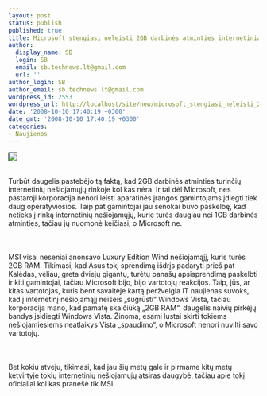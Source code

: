 ```yaml
---
layout: post
status: publish
published: true
title: Microsoft stengiasi neleisti 2GB darbinės atminties internetiniams nešiojamiesiems
author:
  display_name: SB
  login: SB
  email: sb.technews.lt@gmail.com
  url: ''
author_login: SB
author_email: sb.technews.lt@gmail.com
wordpress_id: 2553
wordpress_url: http://localhost/site/new/microsoft_stengiasi_neleisti_2gb_darbines_atminties_internetiniams_nesiojamiesiems/
date: '2008-10-10 17:40:19 +0300'
date_gmt: '2008-10-10 17:40:19 +0300'
categories:
- Naujienos
---
```

<div class="imgright"><img src="http://tbn0.google.com/images?q=tbn:fGuX7mtWJLClYM:http://www.ubergizmo.com/photos/2008/4/msi-wind-details.jpg" border="1"></div>
<p><br>Turbūt daugelis pastebėjo tą faktą, kad 2GB darbinės atminties turinčių internetinių nešiojamųjų rinkoje kol kas nėra. Ir tai dėl Microsoft, nes pastaroji korporacija nenori leisti aparatinės įrangos gamintojams įdiegti tiek daug operatyviosios. Taip pat gamintojai jau senokai buvo paskelbę, kad netieks į rinką internetinių nešiojamųjų, kurie turės daugiau nei 1GB darbinės atminties, tačiau jų nuomonė keičiasi, o Microsoft ne.<br />
<br><br />
<br>MSI visai neseniai anonsavo Luxury Edition Wind nešiojamąjį, kuris turės 2GB RAM. Tikimasi, kad Asus tokį sprendimą išdrįs padaryti prieš pat Kalėdas, vėliau, greta dviejų gigantų, turėtų panašų apsisprendimą paskelbti ir kiti gamintojai, tačiau Microsoft bijo, bijo vartotojų reakcijos. Taip, jūs, ar kitas vartotojas, kuris bent savaitėje kartą peržvelgia IT naujienas suvoks, kad į internetinį nešiojamąjį neišeis „sugrūsti“ Windows Vista, tačiau korporacija mano, kad pamatę skaičiuką „2GB RAM“, daugelis naivių pirkėjų bandys įsidiegti Windows Vista. Žinoma, esami lustai skirti tokiems nešiojamiesiems neatlaikys Vista „spaudimo“, o Microsoft nenori nuvilti savo vartotojų.<br />
<br><br />
<br>Bet kokiu atveju, tikimasi, kad jau šių metų gale ir pirmame kitų metų ketvirtyje tokių internetinių nešiojamųjų atsiras daugybė, tačiau apie tokį oficialiai kol kas pranešė tik MSI.<br />
<br></p>
